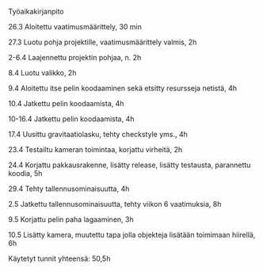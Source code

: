 Työaikakirjanpito

26.3 Aloitettu vaatimusmäärittely, 30 min

27.3 Luotu pohja projektille, vaatimusmäärittely valmis, 2h

2-6.4 Laajennettu projektin pohjaa, n. 2h

8.4 Luotu valikko, 2h

9.4 Aloitettu itse pelin koodaaminen sekä etsitty resursseja netistä, 4h

10.4 Jatkettu pelin koodaamista, 4h

10-16.4 Jatkettu pelin koodaamista, 4h

17.4 Uusittu gravitaatiolasku, tehty checkstyle yms., 4h

23.4 Testailtu kameran toimintaa, korjattu virheitä, 2h

24.4 Korjattu pakkausrakenne, lisätty release, lisätty testausta, parannettu koodia, 5h

29.4 Tehty tallennusominaisuutta, 4h

2.5 Jatkettu tallennusominaisuutta, tehty viikon 6 vaatimuksia, 8h

9.5 Korjattu pelin paha lagaaminen, 3h

10.5 Lisätty kamera, muutettu tapa jolla objekteja lisätään toimimaan hiirellä, 6h

Käytetyt tunnit yhteensä: 50,5h
